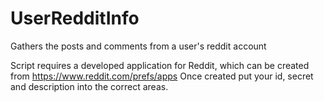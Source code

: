 # UserRedditInfo
Gathers the posts and comments from a user's reddit account

Script requires a developed application for Reddit, which can be created from https://www.reddit.com/prefs/apps
Once created put your id, secret and description into the correct areas.
